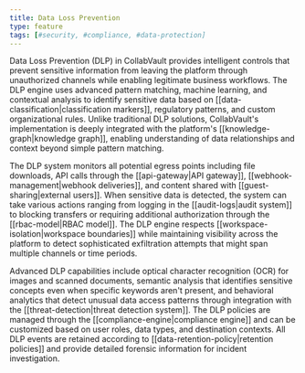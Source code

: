 ```yaml
---
title: Data Loss Prevention
type: feature
tags: [#security, #compliance, #data-protection]
---
```


Data Loss Prevention (DLP) in CollabVault provides intelligent controls that prevent sensitive information from leaving the platform through unauthorized channels while enabling legitimate business workflows. The DLP engine uses advanced pattern matching, machine learning, and contextual analysis to identify sensitive data based on [[data-classification|classification markers]], regulatory patterns, and custom organizational rules. Unlike traditional DLP solutions, CollabVault's implementation is deeply integrated with the platform's [[knowledge-graph|knowledge graph]], enabling understanding of data relationships and context beyond simple pattern matching.

The DLP system monitors all potential egress points including file downloads, API calls through the [[api-gateway|API gateway]], [[webhook-management|webhook deliveries]], and content shared with [[guest-sharing|external users]]. When sensitive data is detected, the system can take various actions ranging from logging in the [[audit-logs|audit system]] to blocking transfers or requiring additional authorization through the [[rbac-model|RBAC model]]. The DLP engine respects [[workspace-isolation|workspace boundaries]] while maintaining visibility across the platform to detect sophisticated exfiltration attempts that might span multiple channels or time periods.

Advanced DLP capabilities include optical character recognition (OCR) for images and scanned documents, semantic analysis that identifies sensitive concepts even when specific keywords aren't present, and behavioral analytics that detect unusual data access patterns through integration with the [[threat-detection|threat detection system]]. The DLP policies are managed through the [[compliance-engine|compliance engine]] and can be customized based on user roles, data types, and destination contexts. All DLP events are retained according to [[data-retention-policy|retention policies]] and provide detailed forensic information for incident investigation.